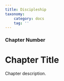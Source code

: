 ```yaml
---
title: Discipleship
taxonomy:
    category: docs
    tag: ''
---
```


### Chapter Number

# Chapter Title

Chapter description.
